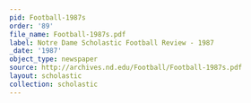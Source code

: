```yaml
---
pid: Football-1987s
order: '89'
file_name: Football-1987s.pdf
label: Notre Dame Scholastic Football Review - 1987
_date: '1987'
object_type: newspaper
source: http://archives.nd.edu/Football/Football-1987s.pdf
layout: scholastic
collection: scholastic
---
```

